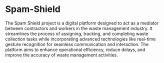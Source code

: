 # Spam-Shield
The Spam Shield project is a digital platform designed to act as a mediator between contractors and workers in the waste management industry. It streamlines the process of assigning, tracking, and completing waste collection tasks while incorporating advanced technologies like real-time gesture recognition for seamless communication and interaction. The platform aims to enhance operational efficiency, reduce delays, and improve the accuracy of waste management activities.


